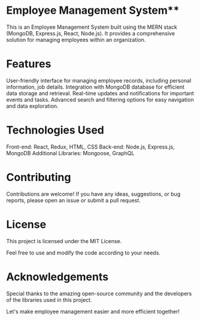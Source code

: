 # Employee Management System**

This is an Employee Management System built using the MERN stack (MongoDB, Express.js, React, Node.js). It provides a comprehensive solution for managing employees within an organization.

# Features

User-friendly interface for managing employee records, including personal information, job details.
Integration with MongoDB database for efficient data storage and retrieval.
Real-time updates and notifications for important events and tasks.
Advanced search and filtering options for easy navigation and data exploration.


# Technologies Used

Front-end: React, Redux, HTML, CSS
Back-end: Node.js, Express.js, MongoDB
Additional Libraries: Mongoose, GraphQL

# Contributing

Contributions are welcome! If you have any ideas, suggestions, or bug reports, please open an issue or submit a pull request.

# License

This project is licensed under the MIT License.

Feel free to use and modify the code according to your needs.

# Acknowledgements

Special thanks to the amazing open-source community and the developers of the libraries used in this project.

Let's make employee management easier and more efficient together!
